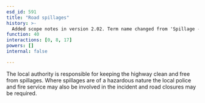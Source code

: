 ```yaml
---
esd_id: 591
title: "Road spillages"
history: >-
  Added scope notes in version 2.02. Term name changed from 'Spillage - roads' to 'Roads - safety - spillages' in version 3.00. Name changed to 'Road spillages' in version 4.00.
function: 40
interactions: [0, 8, 17]
powers: []
internal: false

---
```


The local authority is responsible for keeping the highway clean and free from spillages.  Where spillages are of a hazardous nature the local police and fire service may also be involved in the incident and road closures may be required.

